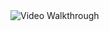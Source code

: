 <img src='https://i.imgur.com/NP1J3T3.gif' title='Video Walkthrough' width='' alt='Video Walkthrough' />
